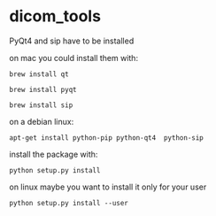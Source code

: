 # dicom_tools

PyQt4 and sip have to be installed

on mac you could install them with:

`brew install qt`

`brew install pyqt`

`brew install sip`


on a debian linux:

`apt-get install python-pip python-qt4  python-sip`


install the package with:

`python setup.py install`

on linux maybe you want to install it only for your user

`python setup.py install --user`
